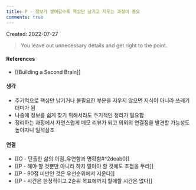 ```yaml
---
title: P - 정보가 쌓여갈수록 핵심만 남기고 지우는 과정이 중요
comments: true
---
```


Created: 2022-07-27

>You leave out unnecessary details and get right to the point.

#### References
- [[Building a Second Brain]]

#### 생각
- 주기적으로 핵심만 남기거나 불필요한 부분을 지우지 않으면 지식이 아니라 쓰레기더미가 됨
- 나중에 정보를 쉽게 찾기 위해서라도 주기적인 정리가 필요함
- 정리하는 과정에서 자연스럽게 메모 리뷰가 되고 의외의 연결점을 발견할 가능성도 높아지니 일석삼조 

#### 연결
- [[O - 단출한 삶의 이점_유연함과 명확함#^2deab0]]
- [[P - 해야 할 것뿐만 아니라 하지 말아야 할 것에도 초점을 두라]]
- [[P - 90점 미만인 것은 우선순위에서 지운다]]
- [[P - 시간은 한정적이고 2순위 목표에까지 할애할 시간은 없다]]